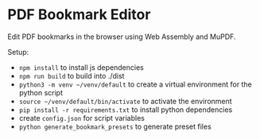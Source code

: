 # PDF Bookmark Editor

Edit PDF bookmarks in the browser using Web Assembly and MuPDF.

Setup:

- `npm install` to install js dependencies
- `npm run build` to build into ./dist
- `python3 -m venv ~/venv/default` to create a virtual environment for the python script
- `source ~/venv/default/bin/activate` to activate the environment
- `pip install -r requirements.txt` to install python dependencies
- create `config.json` for script variables
- `python generate_bookmark_presets` to generate preset files
